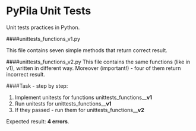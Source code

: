 # PyPila Unit Tests
Unit tests practices in Python.

####unittests_functions_v1.py

This file contains seven simple methods that return correct result.  

####unittests_functions_v2.py
This file contains the same functions (like in v1), written in different way. Moreover (important!) - four of them return incorrect result.

####Task - step by step:
1. Implement unitests for functions unittests_functions__**v1**
2. Run unitests for unittests_functions__**v1**
3. If they passed - run them for unittests_functions__**v2**

Expected result: **4 errors**.
